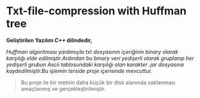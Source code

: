 # Txt-file-compression with Huffman tree

**Geliştirilen Yazılım _C++_ dilindedir,**

*Huffman algoritması yardımıyla txt dosyasının içeriğinin binary olarak karşılığı elde edilmiştir.Ardından bu binary veri yedişerli olarak
gruplanıp her yedişerli grubun Ascii tablosundaki karşılığı olan karakter .jar dosyasına kaydedilmiştir.Bu işlemin terside proje içerisinde mevcuttur.*

> Bu proje ile bir metnin daha küçük bir disk alanında saklanması amaçlanmış ve gerçekleştirilmiştir.
